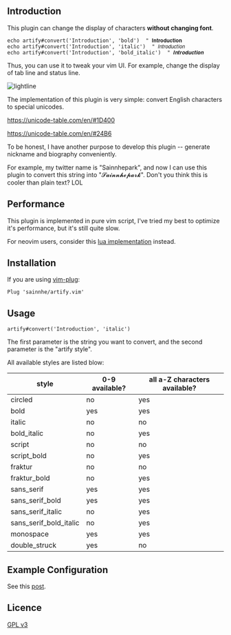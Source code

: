 ## Introduction

This plugin can change the display of characters **without changing font**.

```vim
echo artify#convert('Introduction', 'bold')  " 𝐈𝐧𝐭𝐫𝐨𝐝𝐮𝐜𝐭𝐢𝐨𝐧
echo artify#convert('Introduction', 'italic')  " 𝐼𝑛𝑡𝑟𝑜𝑑𝑢𝑐𝑡𝑖𝑜𝑛
echo artify#convert('Introduction', 'bold_italic')  " 𝑰𝒏𝒕𝒓𝒐𝒅𝒖𝒄𝒕𝒊𝒐𝒏
```

Thus, you can use it to tweak your vim UI. For example, change the display of tab line and status line.

![lightline](https://gitlab.com/sainnhe/img/-/raw/master/Screenshot_20200408_194111.png)

The implementation of this plugin is very simple: convert English characters to special unicodes.

https://unicode-table.com/en/#1D400

https://unicode-table.com/en/#24B6

To be honest, I have another purpose to develop this plugin -- generate nickname and biography conveniently.

For example, my twitter name is "Sainnhepark", and now I can use this plugin to convert this string into "𝓢𝓪𝓲𝓷𝓷𝓱𝓮𝓹𝓪𝓻𝓴". Don't you think this is cooler than plain text? LOL

## Performance

This plugin is implemented in pure vim script, I've tried my best to optimize it's performance, but it's still quite slow.

For neovim users, consider this [lua implementation](https://github.com/delphinus/artify.nvim) instead.

## Installation

If you are using [vim-plug](https://github.com/junegunn/vim-plug):

```vim
Plug 'sainnhe/artify.vim'
```

## Usage

```vim
artify#convert('Introduction', 'italic')
```

The first parameter is the string you want to convert, and the second parameter is the "artify style".

All available styles are listed blow:

| style                  | 0-9 available? | all a-Z characters available? |
| ---------------------- | -------------- | ----------------------------- |
| circled                | no             | yes                           |
| bold                   | yes            | yes                           |
| italic                 | no             | no                            |
| bold_italic            | no             | yes                           |
| script                 | no             | no                            |
| script_bold            | no             | yes                           |
| fraktur                | no             | no                            |
| fraktur_bold           | no             | yes                           |
| sans_serif             | yes            | yes                           |
| sans_serif_bold        | yes            | yes                           |
| sans_serif_italic      | no             | yes                           |
| sans_serif_bold_italic | no             | yes                           |
| monospace              | yes            | yes                           |
| double_struck          | yes            | no                            |

## Example Configuration

See this [post](https://blog.sainnhe.dev/post/status-line-config/).

## Licence

[GPL v3](./LICENSE)

